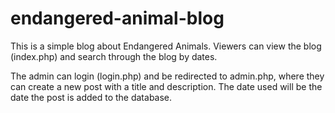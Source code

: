 # endangered-animal-blog
This is a simple blog about Endangered Animals. Viewers can view the blog (index.php) and search through the blog by dates. 

The admin can login (login.php) and be redirected to admin.php, where they can create a new post with a title and description. The date used will be the date the post is added to the database. 
